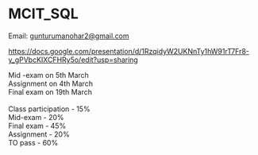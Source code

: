 # MCIT_SQL

Email: gunturumanohar2@gmail.com

https://docs.google.com/presentation/d/1RzqidyW2UKNnTy1hW91rT7Fr8-y_gPVbcKIXCFHRy5o/edit?usp=sharing


Mid -exam on 5th March  
Assignment on 4th March  
Final exam on 19th March  
<br>
Class participation - 15%  
Mid-exam - 20%  
Final exam - 45%  
Assignment - 20%   
TO pass - 60%  
